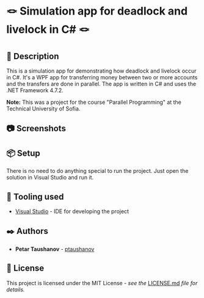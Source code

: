 # 🪢 Simulation app for deadlock and livelock in C# 🪢

## 📝 Description

This is a simulation app for demonstrating how deadlock and livelock occur in
C#. It's a WPF app for transferring money between two or more accounts and the
transfers are done in parallel. The app is written in C# and uses the .NET
Framework 4.7.2.

**Note:** This was a project for the course "Parallel Programming" at the
Technical University of Sofia.

## 📷 Screenshots

## 📦 Setup

There is no need to do anything special to run the project. Just open the
solution in Visual Studio and run it.

## 🔨 Tooling used

- [Visual Studio](https://visualstudio.microsoft.com/) - IDE for developing the
  project

## ✒️ Authors

- **Petar Taushanov** - [ptaushanov](https://github.com/ptaushanov)

## 📄 License

This project is licensed under the MIT License - _see the_
[LICENSE.md](https://github.com/ptaushanov/DeadlockLivelock/blob/master/LICENSE)
_file for details._
